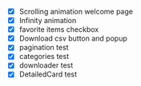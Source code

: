* [X]  Scrolling animation welcome page
* [X]  Infinity animation
* [X]  favorite items checkbox
* [X]  Download csv button and popup
* [X]  pagination test
* [X]  categories test
* [X]  downloader test
* [X]  DetailedCard test
